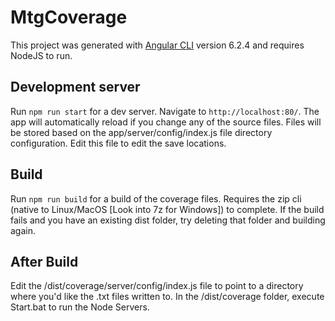 # MtgCoverage

This project was generated with [Angular CLI](https://github.com/angular/angular-cli) version 6.2.4 and requires NodeJS to run.

## Development server

Run `npm run start` for a dev server. Navigate to `http://localhost:80/`. The app will automatically reload if you change any of the source files.
Files will be stored based on the app/server/config/index.js file directory configuration. Edit this file to edit the save locations.

## Build

Run `npm run build` for a build of the coverage files. Requires the zip cli (native to Linux/MacOS [Look into 7z for Windows]) to complete.
If the build fails and you have an existing dist folder, try deleting that folder and building again.

## After Build

Edit the /dist/coverage/server/config/index.js file to point to a directory where you'd like the .txt files written to.
In the /dist/coverage folder, execute Start.bat to run the Node Servers.

